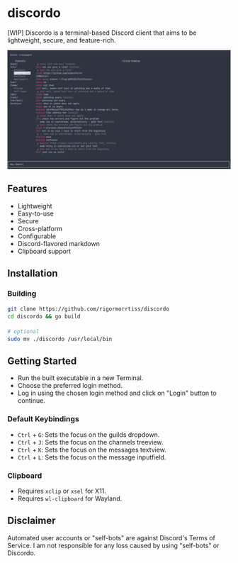 # discordo

[WIP] Discordo is a terminal-based Discord client that aims to be lightweight, secure, and feature-rich.

![Preview](assets/preview.png)

## Features

- Lightweight
- Easy-to-use
- Secure
- Cross-platform
- Configurable
- Discord-flavored markdown
- Clipboard support

## Installation

### Building

```bash
git clone https://github.com/rigormorrtiss/discordo
cd discordo && go build

# optional
sudo mv ./discordo /usr/local/bin
```

## Getting Started

- Run the built executable in a new Terminal.
- Choose the preferred login method.
- Log in using the chosen login method and click on "Login" button to continue.

### Default Keybindings

- `Ctrl` + `G`: Sets the focus on the guilds dropdown.
- `Ctrl` + `J`: Sets the focus on the channels treeview.
- `Ctrl` + `K`: Sets the focus on the messages textview.
- `Ctrl` + `L`: Sets the focus on the message inputfield.

### Clipboard

- Requires `xclip` or `xsel` for X11.
- Requires `wl-clipboard` for Wayland. 

## Disclaimer

Automated user accounts or "self-bots" are against Discord's Terms of Service. I am not responsible for any loss caused by using "self-bots" or Discordo.
